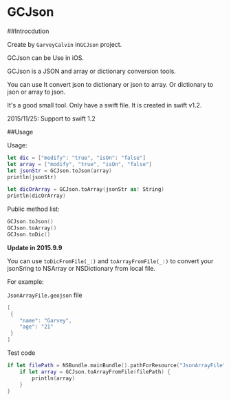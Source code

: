 # GCJson

##Introcdution

Create by `GarveyCalvin` in`GCJson` project.

GCJson can be Use in iOS.

GCJson is a JSON and array or dictionary conversion tools.

You can use It convert json to dictionary or json to array. Or dictionary to json or array to json.

It's a good small tool. Only have a swift file. It is created in swift v1.2.

2015/11/25: Support to swift 1.2

##Usage

Usage:

```swift
let dic = ["modify": "true", "isOn": "false"]
let array = ["modify", "true", "isOn", "false"]
let jsonStr = GCJson.toJson(array)
println(jsonStr)

let dicOrArray = GCJson.toArray(jsonStr as! String)
println(dicOrArray)
```

Public method list:

```swift
GCJson.toJson()
GCJson.toArray()
GCJson.toDic()
```

**Update in 2015.9.9**

You can use `toDicFromFile(_:)` and `toArrayFromFile(_:)` to convert your jsonSring to NSArray or NSDictionary from local file.

For example:

`JsonArrayFile.geojson` file

```swift
[
 {
    "name": "Garvey",
    "age": "21"
 }
]
```

Test code

```swift
if let filePath = NSBundle.mainBundle().pathForResource("JsonArrayFile", ofType: "geojson") {
    if let array = GCJson.toArrayFromFile(filePath) {
        println(array)
    }
}
```
